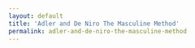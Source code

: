 ```yaml
---
layout: default
title: 'Adler and De Niro The Masculine Method'
permalink: adler-and-de-niro-the-masculine-method
---
```

<!-- Add an essay or interpretive material below this line,
using HTML or markdown.  Do not modify this file above this line -->
